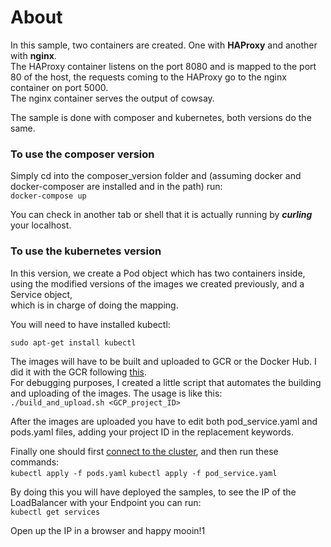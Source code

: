 # About

In this sample, two containers are created. One with **HAProxy** and another with **nginx**.  
The HAProxy container listens on the port 8080 and is mapped to the port 80 of the host, the requests coming to the HAProxy go to the nginx container on port 5000.  
The nginx container serves the output of cowsay.  

The sample is done with composer and kubernetes, both versions do the same.

### To use the composer version

Simply cd into the composer_version folder and (assuming docker and docker-composer are installed and in the path) run:  
`docker-compose up`

You can check in another tab or shell that it is actually running by __*curling*__ your localhost.  

### To use the kubernetes version

In this version, we create a Pod object which has two containers inside, using the modified versions of the images we created previously, and a Service object,  
which is in charge of doing the mapping.  

You will need to have installed kubectl:  

`sudo apt-get install kubectl`

The images will have to be built and uploaded to GCR or the Docker Hub. I did it with the GCR following [this](https://cloud.google.com/container-registry/docs/pushing-and-pulling).  
For debugging purposes, I created a little script that automates the building and uploading of the images. The usage is like this:  
`./build_and_upload.sh <GCP_project_ID>`

After the images are uploaded you have to edit both pod_service.yaml and pods.yaml files, adding your project ID in the <projectID> replacement keywords.  

Finally one should first [connect to the cluster](https://cloud.google.com/kubernetes-engine/docs/how-to/cluster-access-for-kubectl), and then run these commands:  
`kubectl apply -f pods.yaml`
`kubectl apply -f pod_service.yaml`

By doing this you will have deployed the samples, to see the IP of the LoadBalancer with your Endpoint you can run:  
`kubectl get services`

Open up the IP in a browser and happy mooin!1  
